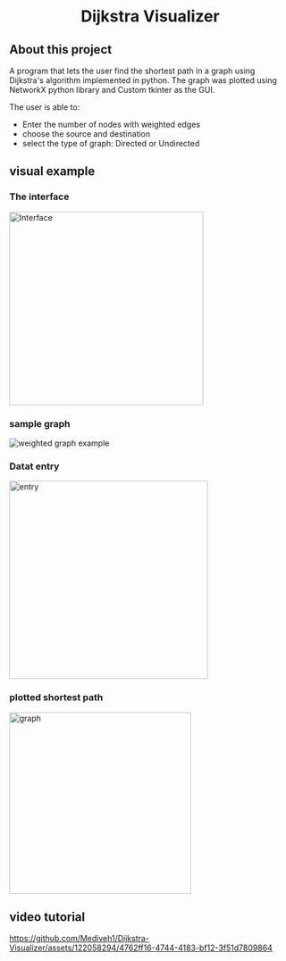 <h1 align="center" >
   <b>
  Dijkstra Visualizer 
   </b>
</h1>

## About this project

A program that lets the user find the shortest path in a graph using Dijkstra's algorithm implemented in python. The graph was plotted using NetworkX python library and Custom tkinter as the GUI.

The user is able to: 

* Enter the number of nodes with weighted edges
* choose the source and destination
* select the type of graph: Directed or Undirected

## visual example

<h3> The interface</h3>

<img width="347" alt="Interface" src="https://github.com/Mediveh1/Dijkstra-Visualizer/assets/122058294/3c9b2d4d-64f2-4cd3-8730-816aca112493">

<h3>sample graph</h3>

![weighted graph example](https://github.com/Mediveh1/Dijkstra-Visualizer/assets/122058294/6afb1d04-18f9-4f32-8b9d-bc385d49c392)

<h3> Datat entry </h3>

<img width="355" alt="entry" src="https://github.com/Mediveh1/Dijkstra-Visualizer/assets/122058294/30a9c8fe-797e-47a4-a960-5a169035f466">

<h3>plotted shortest path </h3>

<img width="325" alt="graph" src="https://github.com/Mediveh1/Dijkstra-Visualizer/assets/122058294/c15358b5-6bfe-43ad-8578-fdb06d45394b">

## video tutorial

https://github.com/Mediveh1/Dijkstra-Visualizer/assets/122058294/4762ff16-4744-4183-bf12-3f51d7809864








